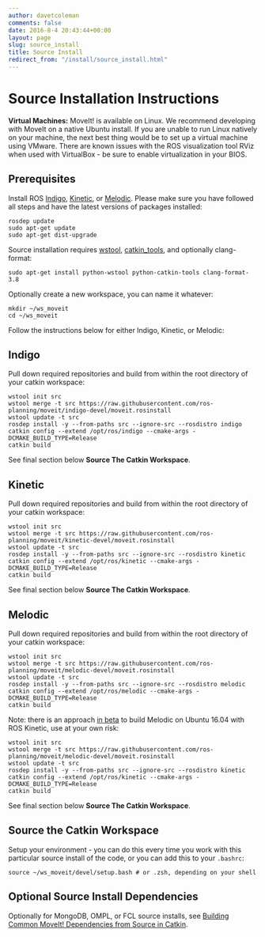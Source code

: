 ```yaml
---
author: davetcoleman
comments: false
date: 2016-8-4 20:43:44+00:00
layout: page
slug: source_install
title: Source Install
redirect_from: "/install/source_install.html"
---
```


# Source Installation Instructions

**Virtual Machines:** MoveIt! is available on Linux. We recommend developing with MoveIt on a native Ubuntu install. If you are unable to run Linux natively on your machine, the next best thing would be to set up a virtual machine using VMware. There are known issues with the ROS visualization tool RViz when used with VirtualBox - be sure to enable virtualization in your BIOS.

## Prerequisites

Install ROS [Indigo](http://www.ros.org/wiki/indigo/Installation/Ubuntu), [Kinetic](http://www.ros.org/wiki/kinetic/Installation/Ubuntu), or [Melodic](http://www.ros.org/wiki/melodic/Installation/Ubuntu). Please make sure you have followed all steps and have the latest versions of packages installed:

    rosdep update
    sudo apt-get update
    sudo apt-get dist-upgrade

Source installation requires [wstool](http://wiki.ros.org/wstool), [catkin_tools](https://catkin-tools.readthedocs.io/en/latest/), and optionally clang-format:

    sudo apt-get install python-wstool python-catkin-tools clang-format-3.8

Optionally create a new workspace, you can name it whatever:

    mkdir ~/ws_moveit
    cd ~/ws_moveit

Follow the instructions below for either Indigo, Kinetic, or Melodic:

## Indigo

Pull down required repositories and build from within the root directory of your catkin workspace:

    wstool init src
    wstool merge -t src https://raw.githubusercontent.com/ros-planning/moveit/indigo-devel/moveit.rosinstall
    wstool update -t src
    rosdep install -y --from-paths src --ignore-src --rosdistro indigo
    catkin config --extend /opt/ros/indigo --cmake-args -DCMAKE_BUILD_TYPE=Release
    catkin build

See final section below **Source The Catkin Workspace**.

## Kinetic

Pull down required repositories and build from within the root directory of your catkin workspace:

    wstool init src
    wstool merge -t src https://raw.githubusercontent.com/ros-planning/moveit/kinetic-devel/moveit.rosinstall
    wstool update -t src
    rosdep install -y --from-paths src --ignore-src --rosdistro kinetic
    catkin config --extend /opt/ros/kinetic --cmake-args -DCMAKE_BUILD_TYPE=Release
    catkin build

See final section below **Source The Catkin Workspace**.

## Melodic

Pull down required repositories and build from within the root directory of your catkin workspace:

    wstool init src
    wstool merge -t src https://raw.githubusercontent.com/ros-planning/moveit/melodic-devel/moveit.rosinstall
    wstool update -t src
    rosdep install -y --from-paths src --ignore-src --rosdistro melodic
    catkin config --extend /opt/ros/melodic --cmake-args -DCMAKE_BUILD_TYPE=Release
    catkin build

Note: there is an approach [in beta](https://github.com/ros-planning/moveit/issues/925) to build Melodic on Ubuntu 16.04 with ROS Kinetic, use at your own risk:

    wstool init src
    wstool merge -t src https://raw.githubusercontent.com/ros-planning/moveit/melodic-devel/moveit.rosinstall
    wstool update -t src
    rosdep install -y --from-paths src --ignore-src --rosdistro kinetic
    catkin config --extend /opt/ros/kinetic --cmake-args -DCMAKE_BUILD_TYPE=Release
    catkin build

See final section below **Source The Catkin Workspace**.

## Source the Catkin Workspace

Setup your environment - you can do this every time you work with this particular source install of the code, or you can add this to your ``.bashrc``:

    source ~/ws_moveit/devel/setup.bash # or .zsh, depending on your shell

## Optional Source Install Dependencies

Optionally for MongoDB, OMPL, or FCL source installs, see [Building Common MoveIt! Dependencies from Source in Catkin](/install/source/dependencies/).

